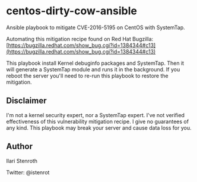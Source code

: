 # centos-dirty-cow-ansible
Ansible playbook to mitigate CVE-2016-5195 on CentOS with SystemTap.

Automating this mitigation recipe found on Red Hat Bugzilla:
[https://bugzilla.redhat.com/show_bug.cgi?id=1384344#c13](https://bugzilla.redhat.com/show_bug.cgi?id=1384344#c13)

This playbook install Kernel debuginfo packages and SystemTap. Then it will generate a SystemTap module and runs it in the background. If you reboot the server you'll need to re-run this playbook to restore the mitigation.

## Disclaimer

I'm not a kernel security expert, nor a SystemTap expert. I've not verified effectiveness of this vulnerability mitigation recipe. I give no guarantees of any kind. This playbook may break your server and cause data loss for you.

## Author

Ilari Stenroth

Twitter: @istenrot

